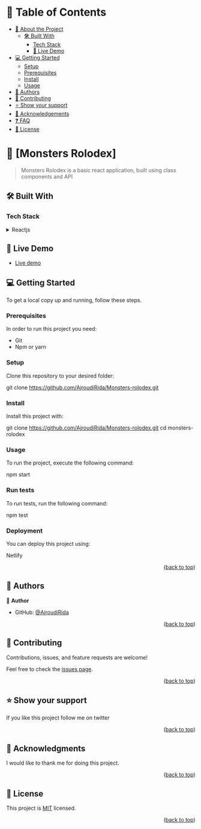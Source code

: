 
<a name="readme-top"></a>

# 📗 Table of Contents

- [📖 About the Project](#about-project)
  - [🛠 Built With](#built-with)
    - [Tech Stack](#tech-stack)
    - [🚀 Live Demo](#live-demo)
- [💻 Getting Started](#getting-started)
  - [Setup](#setup)
  - [Prerequisites](#prerequisites)
  - [Install](#install)
  - [Usage](#usage)
- [👥 Authors](#authors)
- [🤝 Contributing](#contributing)
- [⭐️ Show your support](#support)
- [🙏 Acknowledgements](#acknowledgements)
- [❓ FAQ](#faq)
- [📝 License](#license)

<!-- PROJECT DESCRIPTION -->

# 📖 [Monsters Rolodex] <a name="about-project"></a>

> Monsters Rolodex is a basic react application, built using class components and API

## 🛠 Built With <a name="built-with"></a>

### Tech Stack <a name="tech-stack"></a>

<details>
<summary>Reactjs</summary>
  <ul>
    <li><a href="#">React</a></li>
    <li><a href="#">API</a></li>
  </ul>
</details>

## 🚀 Live Demo <a name="live-demo"></a>

- [Live demo](https://6521b31dc731112da8bd8079--strong-sherbet-71ab98.netlify.app/)

<!-- GETTING STARTED -->

## 💻 Getting Started <a name="getting-started"></a>


To get a local copy up and running, follow these steps.

### Prerequisites

In order to run this project you need:

- Git
- Npm or yarn

### Setup

Clone this repository to your desired folder:

git clone https://github.com/AjroudiRida/Monsters-rolodex.git

### Install

Install this project with:

git clone https://github.com/AjroudiRida/Monsters-rolodex.git
cd monsters-rolodex

### Usage

To run the project, execute the following command:

npm start

### Run tests

To run tests, run the following command:

npm test

### Deployment

You can deploy this project using:

Netlify

<p align="right">(<a href="#readme-top">back to top</a>)</p>

<!-- AUTHORS -->

## 👥 Authors <a name="authors"></a>

👤 **Author**

- GitHub: [@AjroudiRida](https://github.com/ajroudirida)

<p align="right">(<a href="#readme-top">back to top</a>)</p>

<!-- CONTRIBUTING -->

## 🤝 Contributing <a name="contributing"></a>

Contributions, issues, and feature requests are welcome!

Feel free to check the [issues page](../../issues/).

<p align="right">(<a href="#readme-top">back to top</a>)</p>

<!-- SUPPORT -->

## ⭐️ Show your support <a name="support"></a>

If you like this project follow me on twitter

<p align="right">(<a href="#readme-top">back to top</a>)</p>

<!-- ACKNOWLEDGEMENTS -->

## 🙏 Acknowledgments <a name="acknowledgements"></a>

I would like to thank me for doing this project.

<p align="right">(<a href="#readme-top">back to top</a>)</p>

<!-- LICENSE -->

## 📝 License <a name="license"></a>

This project is [MIT](./LICENSE) licensed.

<p align="right">(<a href="#readme-top">back to top</a>)</p>
